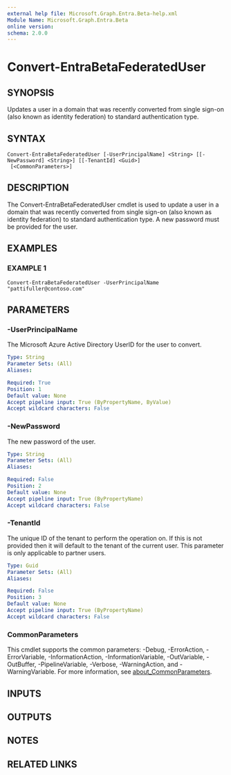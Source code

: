 ```yaml
---
external help file: Microsoft.Graph.Entra.Beta-help.xml
Module Name: Microsoft.Graph.Entra.Beta
online version:
schema: 2.0.0
---
```


# Convert-EntraBetaFederatedUser

## SYNOPSIS
Updates a user in a domain that was recently converted from single sign-on (also known as identity federation) to standard authentication type.

## SYNTAX

```
Convert-EntraBetaFederatedUser [-UserPrincipalName] <String> [[-NewPassword] <String>] [[-TenantId] <Guid>]
 [<CommonParameters>]
```

## DESCRIPTION
The Convert-EntraBetaFederatedUser cmdlet is used to update a user in a domain that was recently converted from single sign-on (also known as identity federation) to
standard authentication type. 
A new password must be provided for the user.

## EXAMPLES

### EXAMPLE 1
```
Convert-EntraBetaFederatedUser -UserPrincipalName "pattifuller@contoso.com"
```

## PARAMETERS

### -UserPrincipalName
The Microsoft Azure Active Directory UserID for the user to convert.

```yaml
Type: String
Parameter Sets: (All)
Aliases:

Required: True
Position: 1
Default value: None
Accept pipeline input: True (ByPropertyName, ByValue)
Accept wildcard characters: False
```

### -NewPassword
The new password of the user.

```yaml
Type: String
Parameter Sets: (All)
Aliases:

Required: False
Position: 2
Default value: None
Accept pipeline input: True (ByPropertyName)
Accept wildcard characters: False
```

### -TenantId
The unique ID of the tenant to perform the operation on. 
If this is not provided then it will default to the tenant of the current user. 
This parameter is only
applicable to partner users.

```yaml
Type: Guid
Parameter Sets: (All)
Aliases:

Required: False
Position: 3
Default value: None
Accept pipeline input: True (ByPropertyName)
Accept wildcard characters: False
```

### CommonParameters
This cmdlet supports the common parameters: -Debug, -ErrorAction, -ErrorVariable, -InformationAction, -InformationVariable, -OutVariable, -OutBuffer, -PipelineVariable, -Verbose, -WarningAction, and -WarningVariable. For more information, see [about_CommonParameters](https://go.microsoft.com/fwlink/?LinkID=113216).

## INPUTS

## OUTPUTS

## NOTES

## RELATED LINKS
